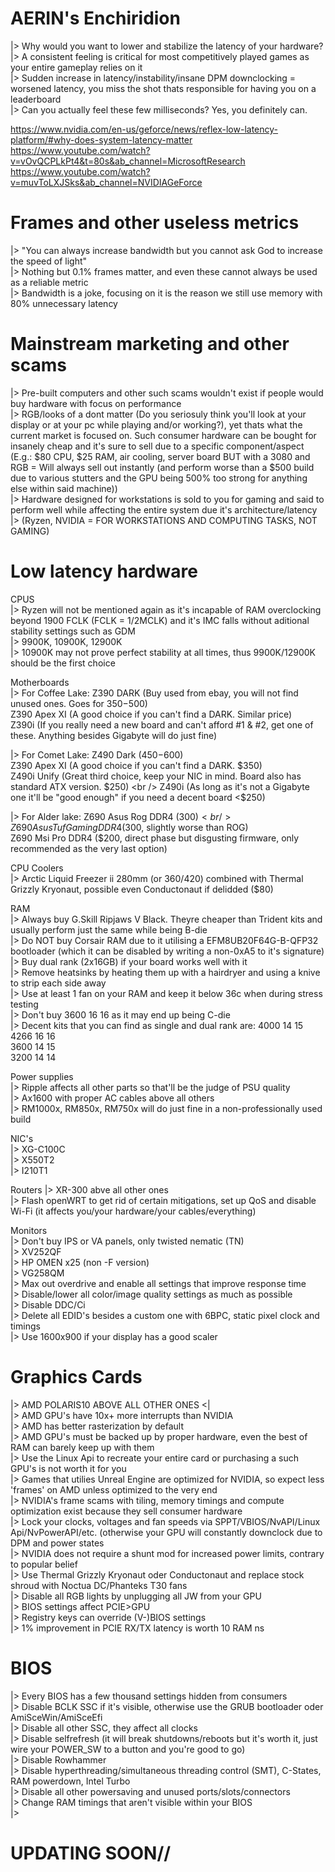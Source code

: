 # AERIN's Enchiridion 
|> Why would you want to lower and stabilize the latency of your hardware? <br />
|> A consistent feeling is critical for most competitively played games as your entire gameplay relies on it <br />
|> Sudden increase in latency/instability/insane DPM downclocking = worsened latency, you miss the shot thats responsible for having you on a leaderboard <br />
|> Can you actually feel these few milliseconds? Yes, you definitely can. <br />

https://www.nvidia.com/en-us/geforce/news/reflex-low-latency-platform/#why-does-system-latency-matter <br />
https://www.youtube.com/watch?v=vOvQCPLkPt4&t=80s&ab_channel=MicrosoftResearch <br />
https://www.youtube.com/watch?v=muvToLXJSks&ab_channel=NVIDIAGeForce <br />

# Frames and other useless metrics
|> "You can always increase bandwidth but you cannot ask God to increase the speed of light" <br />
|> Nothing but 0.1% frames matter, and even these cannot always be used as a reliable metric <br />
|> Bandwidth is a joke, focusing on it is the reason we still use memory with 80% unnecessary latency <br />

# Mainstream marketing and other scams
|> Pre-built computers and other such scams wouldn't exist if people would buy hardware with focus on performance <br />
|> RGB/looks of a dont matter (Do you seriosuly think you'll look at your display or at your pc while playing and/or working?), yet thats what the  current market is focused on. Such consumer hardware can be bought for insanely cheap and it's sure to sell due to a specific component/aspect (E.g.: $80 CPU, $25 RAM, air cooling, server board BUT with a 3080 and RGB = Will always sell out instantly (and perform worse than a $500 build due to various stutters and the GPU being 500% too strong for anything else within said machine)) <br />
|> Hardware designed for workstations is sold to you for gaming and said to perform well while affecting the entire system due it's architecture/latency <br />
|> (Ryzen, NVIDIA = FOR WORKSTATIONS AND COMPUTING TASKS, NOT GAMING) <br />

# Low latency hardware

CPUS <br />
|> Ryzen will not be mentioned again as it's incapable of RAM overclocking beyond 1900 FCLK (FCLK = 1/2MCLK) and it's IMC falls without aditional stability settings such as GDM <br />
|> 9900K, 10900K, 12900K <br />
|> 10900K may not prove perfect stability at all times, thus 9900K/12900K should be the first choice <br />

Motherboards <br />
|> For Coffee Lake: Z390 DARK (Buy used from ebay, you will not find unused ones. Goes for $350-$500) <br />
                    Z390 Apex XI (A good choice if you can't find a DARK. Similar price) <br />
                    Z390i (If you really need a new board and can't afford #1 & #2, get one of these. Anything besides Gigabyte will do just fine) <br />

|> For Comet Lake: Z490 Dark ($450-$600) <br />
                   Z390 Apex XI (A good choice if you can't find a DARK. $350) <br />
                   Z490i Unify (Great third choice, keep your NIC in mind. Board also has standard ATX version. $250) <br />
                   Z490i (As long as it's not a Gigabyte one it'll be "good enough" if you need a decent board <$250) <br />
               
|> For Alder lake: Z690 Asus Rog DDR4 ($300) <br />
                   Z690 Asus Tuf Gaming DDR4 ($300, slightly worse than ROG) <br />
                   Z690 Msi Pro DDR4 ($200, direct phase but disgusting firmware, only recommended as the very last option) <br />
                   
CPU Coolers <br />
|> Arctic Liquid Freezer ii 280mm (or 360/420) combined with Thermal Grizzly Kryonaut, possible even Conductonaut if delidded ($80) <br />

RAM <br />
|> Always buy G.Skill Ripjaws V Black. Theyre cheaper than Trident kits and usually perform just the same while being B-die <br />
|> Do NOT buy Corsair RAM due to it utilising a EFM8UB20F64G-B-QFP32 bootloader (which it can be disabled by writing a non-0xA5 to it's signature) <br />
|> Buy dual rank (2x16GB) if your board works well with it  <br />
|> Remove heatsinks by heating them up with a hairdryer and using a knive to strip each side away <br />
|> Use at least 1 fan on your RAM and keep it below 36c when during stress testing <br />
|> Don't buy 3600 16 16 as it may end up being C-die <br />
|> Decent kits that you can find as single and dual rank are: 4000 14 15 <br />
                                                              4266 16 16 <br />
                                                              3600 14 15 <br />
                                                              3200 14 14 <br />

Power supplies <br />
|> Ripple affects all other parts so that'll be the judge of PSU quality <br />
|> Ax1600 with proper AC cables above all others  <br />
|> RM1000x, RM850x, RM750x will do just fine in a non-professionally used build <br />

NIC's <br />
|> XG-C100C <br />
|> X550T2 <br />
|> I210T1 <br />

Routers
|> XR-300 abve all other ones <br />
|> Flash openWRT to get rid of certain mitigations, set up QoS and disable Wi-Fi (it affects you/your hardware/your cables/everything) <br />

Monitors <br />
|> Don't buy IPS or VA panels, only twisted nematic (TN) <br />
|> XV252QF <br />
|> HP OMEN x25 (non -F version) <br />
|> VG258QM <br />
|> Max out overdrive and enable all settings that improve response time <br />
|> Disable/lower all color/image quality settings as much as possible <br />
|> Disable DDC/Ci <br />
|> Delete all EDID's besides a custom one with 6BPC, static pixel clock and timings <br />
|> Use 1600x900 if your display has a good scaler <br />

# Graphics Cards
|> AMD POLARIS10 ABOVE ALL OTHER ONES <| <br />
|> AMD GPU's have 10x+ more interrupts than NVIDIA <br />
|> AMD has better rasterization by default <br />
|> AMD GPU's must be backed up by proper hardware, even the best of RAM can barely keep up with them <br />
|> Use the Linux Api to recreate your entire card or purchasing a such GPU's is not worth it for you <br />
|> Games that utilies Unreal Engine are optimized for NVIDIA, so expect less 'frames' on AMD unless optimized to the very end <br />
|> NVIDIA's frame scams with tiling, memory timings and compute optimization exist because they sell consumer hardware <br />
|> Lock your clocks, voltages and fan speeds via SPPT/VBIOS/NvAPI/Linux Api/NvPowerAPI/etc. (otherwise your GPU will constantly downclock due to DPM and power states <br />
|> NVIDIA does not require a shunt mod for increased power limits, contrary to popular belief <br />
|> Use Thermal Grizzly Kryonaut oder Conductonaut and replace stock shroud with Noctua DC/Phanteks T30 fans <br />
|> Disable all RGB lights by unplugging all JW from your GPU <br />
|> BIOS settings affect PCIE>GPU <br />
|> Registry keys can override (V-)BIOS settings <br />
|> 1% improvement in PCIE RX/TX latency is worth 10 RAM ns <br />

# BIOS
|> Every BIOS has a few thousand settings hidden from consumers <br />
|> Disable BCLK SSC if it's visible, otherwise use the GRUB bootloader oder AmiSceWin/AmiSceEfi <br />
|> Disable all other SSC, they affect all clocks <br />
|> Disable selfrefresh (it will break shutdowns/reboots but it's worth it, just wire your POWER_SW to a button and you're good to go) <br />
|> Disable Rowhammer <br />
|> Disable hyperthreading/simultaneous threading control (SMT), C-States, RAM powerdown, Intel Turbo  <br />
|> Disable all other powersaving and unused ports/slots/connectors <br />
|> Change RAM timings that aren't visible within your BIOS <br />
|>  <br />


# UPDATING SOON//







